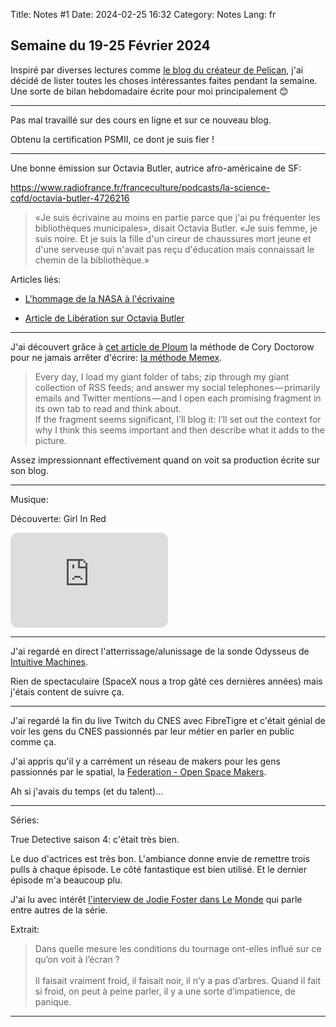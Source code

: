 Title: Notes #1
Date: 2024-02-25 16:32
Category: Notes
Lang: fr

## Semaine du 19-25 Février 2024

Inspiré par diverses lectures comme [le blog du créateur de Pelican](https://blog.notmyidea.org/journal/index.html), j'ai décidé de lister toutes les choses intéressantes faites pendant la semaine. Une sorte de bilan hebdomadaire écrite pour moi principalement 😊

---

Pas mal travaillé sur des cours en ligne et sur ce nouveau blog.

Obtenu la certification PSMII, ce dont je suis fier !

---
Une bonne émission sur Octavia Butler, autrice afro-américaine de SF:

https://www.radiofrance.fr/franceculture/podcasts/la-science-cqfd/octavia-butler-4726216

> «Je suis écrivaine au moins en partie parce que j'ai pu fréquenter les bibliothèques municipales», disait Octavia Butler. «Je suis femme, je suis noire. Et je suis la fille d'un cireur de chaussures mort jeune et d'une serveuse qui n'avait pas reçu d'éducation mais connaissait le chemin de la bibliothèque.»

Articles liés:

* [L'hommage de la NASA à l'écrivaine](https://www.numerama.com/sciences/693671-perseverance-la-nasa-rend-hommage-a-lecrivaine-de-sf-octavia-butler.html)

* [Article de Libération sur Octavia Butler](https://www.liberation.fr/debats/2019/11/21/octavia-butler-le-roman-noir-de-la-science-fiction_1764773/)

---

J'ai découvert grâce à [cet article de Ploum](https://ploum.net/2024-02-22-metablogging-lectures-gemini-spatial.html) la méthode de Cory Doctorow pour ne jamais arrêter d'écrire: [la méthode Memex](https://pluralistic.net/2021/05/09/the-memex-method/). 

> Every day, I load my giant folder of tabs; zip through my giant collection of RSS feeds; and answer my social telephones — primarily emails and Twitter mentions — and I open each promising fragment in its own tab to read and think about.  
If the fragment seems significant, I’ll blog it: I’ll set out the context for why I think this seems important and then describe what it adds to the picture.

Assez impressionnant effectivement quand on voit sa production écrite sur son blog.

---

Musique:

Découverte: Girl In Red

<iframe style="border-radius:12px" src="https://open.spotify.com/embed/track/6IPwKM3fUUzlElbvKw2sKl?utm_source=generator" width="50%" height="152" frameBorder="0" allowfullscreen="" allow="autoplay; clipboard-write; encrypted-media; fullscreen; picture-in-picture" loading="lazy"></iframe>

---

J'ai regardé en direct l'atterrissage/alunissage de la sonde Odysseus de [Intuitive Machines](https://www.intuitivemachines.com/im-1). 

Rien de spectaculaire (SpaceX nous a trop gâté ces dernières années) mais j'étais content de suivre ça.

---

J'ai regardé la fin du live Twitch du CNES avec FibreTigre et c'était génial de voir les gens du CNES passionnés par leur métier en parler en public comme ça.

J'ai appris qu'il y a carrément un réseau de makers pour les gens passionnés par le spatial, la [Federation - Open Space Makers](https://www.federation-openspacemakers.com/fr/#home-intro).

Ah si j'avais du temps (et du talent)...

---

Séries:

True Detective saison 4: c'était très bien.

Le duo d'actrices est très bon. L'ambiance donne envie de remettre trois pulls à chaque épisode. Le côté fantastique est bien utilisé. Et le dernier épisode m'a beaucoup plu.

J'ai lu avec intérêt [l'interview de Jodie Foster dans Le Monde](https://www.lemonde.fr/culture/article/2024/02/15/jodie-foster-actrice-dans-true-detective-je-suis-un-temoin-du-cinema-americain_6216569_3246.html) qui parle entre autres de la série.

Extrait:
> Dans quelle mesure les conditions du tournage ont-elles influé sur ce qu’on voit à l’écran ? <br/><br/> 
Il faisait vraiment froid, il faisait noir, il n’y a pas d’arbres. Quand il fait si froid, on peut à peine parler, il y a une sorte d’impatience, de panique.

---
